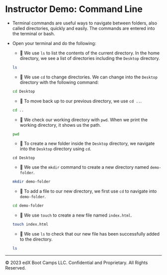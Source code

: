 #  Instructor Demo: Command Line

* Terminal commands are useful ways to navigate between folders, also called directories, quickly and easily. The commands are entered into the terminal or bash.

* Open your terminal and do the following:

  * 🔑 We use `ls` to list the contents of the current directory. In the home directory, we see a list of directories including the `Desktop` directory. 

  ```bash
  ls
  ```

  * 🔑 We use `cd` to change directories. We can change into the `Desktop` directory with the following command: 

  ```bash
  cd Desktop
  ```

  * 🔑 To move back up to our previous directory, we use `cd ..`. 

  ```bash
  cd ..
  ```

  * 🔑 We check our working directory with `pwd`. When we print the working directory, it shows us the path.

  ```bash
  pwd
  ```

  * 🔑 To create a new folder inside the `Desktop` directory, we navigate into the `Desktop` directory using `cd`.

  ```
  cd Desktop
  ```

  * 🔑 We use the `mkdir` command to create a new directory named `demo-folder`.
 
  ```bash
  mkdir demo-folder
  ```

  * 🔑 To add a file to our new directory, we first use `cd` to navigate into `demo-folder`.

  ```bash
  cd demo-folder
  ```

  * 🔑 We use `touch` to create a new file named `index.html`.

  ```bash
  touch index.html
  ```

  * 🔑 We use `ls` to check that our new file has been successfully added to the directory.

  ```bash
  ls
  ```

---
© 2023 edX Boot Camps LLC. Confidential and Proprietary. All Rights Reserved.
